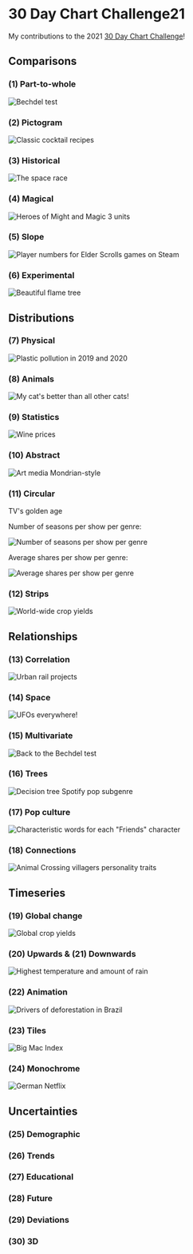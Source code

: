 # 30 Day Chart Challenge21

My contributions to the 2021 [30 Day Chart Challenge](https://twitter.com/30DayChartChall)!


## Comparisons

### (1) Part-to-whole

![Bechdel test](https://github.com/JuliaMuellerFr/30DayChartChallenge21/blob/main/plots/01_bechdel.png)


### (2) Pictogram

![Classic cocktail recipes](https://github.com/JuliaMuellerFr/30DayChartChallenge21/blob/main/plots/02_cocktails.png)


### (3) Historical

![The space race](https://github.com/JuliaMuellerFr/30DayChartChallenge21/blob/main/plots/03_space.png)


### (4) Magical

![Heroes of Might and Magic 3 units](https://github.com/JuliaMuellerFr/30DayChartChallenge21/blob/main/plots/04_heroes.png)


### (5) Slope

![Player numbers for Elder Scrolls games on Steam](https://github.com/JuliaMuellerFr/30DayChartChallenge21/blob/main/plots/05_ElderScrolls.png)


### (6) Experimental

![Beautiful flame tree](https://github.com/JuliaMuellerFr/30DayChartChallenge21/blob/main/plots/06_ft_berlin.png)


## Distributions

### (7) Physical

![Plastic pollution in 2019 and 2020](https://github.com/JuliaMuellerFr/30DayChartChallenge21/blob/main/plots/07_plastics.png)


### (8) Animals

![My cat's better than all other cats!](https://github.com/JuliaMuellerFr/30DayChartChallenge21/blob/main/plots/08_animals.png)


### (9) Statistics

![Wine prices](https://github.com/JuliaMuellerFr/30DayChartChallenge21/blob/main/plots/09_wine.png)


### (10) Abstract

![Art media Mondrian-style](https://github.com/JuliaMuellerFr/30DayChartChallenge21/blob/main/plots/10_art.png)


### (11) Circular

TV's golden age

Number of seasons per show per genre:

![Number of seasons per show per genre](https://github.com/JuliaMuellerFr/30DayChartChallenge21/blob/main/plots/11_seasons.PNG)

Average shares per show per genre:

![Average shares per show per genre](https://github.com/JuliaMuellerFr/30DayChartChallenge21/blob/main/plots/11_shares.PNG)


### (12) Strips

![World-wide crop yields](https://github.com/JuliaMuellerFr/30DayChartChallenge21/blob/main/plots/12_crops.png)


## Relationships

### (13) Correlation

![Urban rail projects](https://github.com/JuliaMuellerFr/30DayChartChallenge21/blob/main/plots/13_transitCost.png)


### (14) Space

![UFOs everywhere!](https://github.com/JuliaMuellerFr/30DayChartChallenge21/blob/main/plots/14_ufos.png)


### (15) Multivariate

![Back to the Bechdel test](https://github.com/JuliaMuellerFr/30DayChartChallenge21/blob/main/plots/15_bechdelAgain.png)


### (16) Trees

![Decision tree Spotify pop subgenre](https://github.com/JuliaMuellerFr/30DayChartChallenge21/blob/main/plots/16_popTree.png)


### (17) Pop culture

![Characteristic words for each "Friends" character](https://github.com/JuliaMuellerFr/30DayChartChallenge21/blob/main/plots/17_friends.png)


### (18) Connections

![Animal Crossing villagers personality traits](https://github.com/JuliaMuellerFr/30DayChartChallenge21/blob/main/plots/18_AC.png)


## Timeseries

### (19) Global change

![Global crop yields](https://github.com/JuliaMuellerFr/30DayChartChallenge21/blob/main/plots/19_yields.png)


### (20) Upwards & (21) Downwards

![Highest temperature and amount of rain](https://github.com/JuliaMuellerFr/30DayChartChallenge21/blob/main/plots/20_21_weather.png)


### (22) Animation

![Drivers of deforestation in Brazil](https://github.com/JuliaMuellerFr/30DayChartChallenge21/blob/main/plots/22_deforestation.gif)


### (23) Tiles

![Big Mac Index](https://github.com/JuliaMuellerFr/30DayChartChallenge21/blob/main/plots/23_bigmac.png)


### (24) Monochrome

![German Netflix](https://github.com/JuliaMuellerFr/30DayChartChallenge21/blob/main/plots/24_netflix.png)


## Uncertainties

### (25) Demographic

### (26) Trends

### (27) Educational

### (28) Future

### (29) Deviations

### (30) 3D

